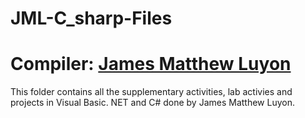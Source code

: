 # JML-C_sharp-Files
# Compiler: **[James Matthew Luyon](https://www.facebook.com/james.luyon/)**
This folder contains all the supplementary activities, lab activies and projects in Visual Basic. NET and C# done by James Matthew Luyon.  
